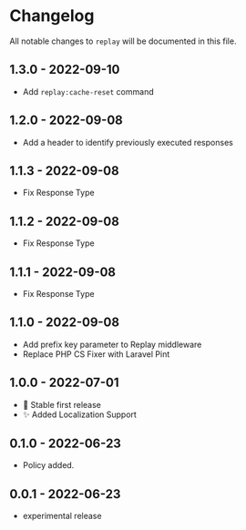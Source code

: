 # Changelog

All notable changes to `replay` will be documented in this file.

## 1.3.0 - 2022-09-10

- Add `replay:cache-reset` command

## 1.2.0 - 2022-09-08

- Add a header to identify previously executed responses

## 1.1.3 - 2022-09-08

- Fix Response Type

## 1.1.2 - 2022-09-08

- Fix Response Type

## 1.1.1 - 2022-09-08

- Fix Response Type

## 1.1.0 - 2022-09-08

- Add prefix key parameter to Replay middleware
- Replace PHP CS Fixer with Laravel Pint

## 1.0.0 - 2022-07-01

- 🥳 Stable first release
- ✨ Added Localization Support

## 0.1.0 - 2022-06-23

- Policy added.

## 0.0.1 - 2022-06-23

- experimental release
